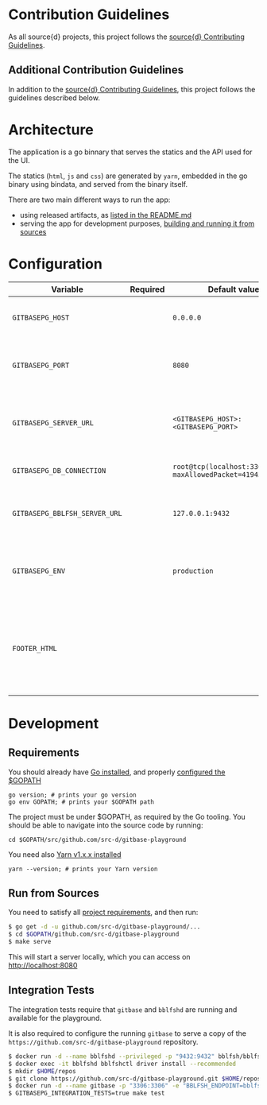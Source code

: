 # Contribution Guidelines

As all source{d} projects, this project follows the
[source{d} Contributing Guidelines](https://github.com/src-d/guide/blob/master/engineering/documents/CONTRIBUTING.md).


## Additional Contribution Guidelines

In addition to the [source{d} Contributing Guidelines](https://github.com/src-d/guide/blob/master/engineering/documents/CONTRIBUTING.md),
this project follows the guidelines described below.


# Architecture

The application is a go binnary that serves the statics and the API used for the UI.

The statics (`html`, `js` and `css`) are generated by `yarn`, embedded in the go binary using bindata, and served from the binary itself.

There are two main different ways to run the app:

- using released artifacts, as [listed in the README.md](../README.md#run-the-playground)
- serving the app for development purposes, [building and running it from sources](#run-from-sources)


# Configuration

| Variable | Required | Default value | Meaning |
| -- | -- | -- | -- |
| `GITBASEPG_HOST` | | `0.0.0.0` | IP address to bind the HTTP server |
| `GITBASEPG_PORT` | | `8080` | Port address to bind the HTTP server |
| `GITBASEPG_SERVER_URL` | | `<GITBASEPG_HOST>:<GITBASEPG_PORT>` | URL used to access the application (i.e. public hostname) |
| `GITBASEPG_DB_CONNECTION` | | `root@tcp(localhost:3306)/none?maxAllowedPacket=4194304` | gitbase connection string |
| `GITBASEPG_BBLFSH_SERVER_URL` | | `127.0.0.1:9432` | Address where bblfsh server is listening |
| `GITBASEPG_ENV` | | `production` | Sets the log level. Use `dev` to enable debug log messages |
| `FOOTER_HTML` | | | Allows to add any custom html to the page footer. It must be encoded in base64 |


# Development

## Requirements

You should already have [Go installed](https://golang.org/doc/install#install), and properly [configured the $GOPATH](https://github.com/golang/go/wiki/SettingGOPATH)

```
go version; # prints your go version
go env GOPATH; # prints your $GOPATH path
```

The project must be under $GOPATH, as required by the Go tooling.
You should be able to navigate into the source code by running:

```
cd $GOPATH/src/github.com/src-d/gitbase-playground
```

You need also [Yarn v1.x.x installed](https://yarnpkg.com/en/docs/install)

```
yarn --version; # prints your Yarn version
```


## Run from Sources

You need to satisfy all [project requirements](#requirements), and then run:

```bash
$ go get -d -u github.com/src-d/gitbase-playground/...
$ cd $GOPATH/github.com/src-d/gitbase-playground
$ make serve
```

This will start a server locally, which you can access on [http://localhost:8080](http://localhost:8080)


## Integration Tests

The integration tests require that `gitbase` and `bblfshd` are running and available for the playground.

It is also required to configure the running `gitbase` to serve a copy of the `https://github.com/src-d/gitbase-playground` repository.

```bash
$ docker run -d --name bblfshd --privileged -p "9432:9432" bblfsh/bblfshd
$ docker exec -it bblfshd bblfshctl driver install --recommended
$ mkdir $HOME/repos
$ git clone https://github.com/src-d/gitbase-playground.git $HOME/repos/gitbase-playground
$ docker run -d --name gitbase -p "3306:3306" -e "BBLFSH_ENDPOINT=bblfshd:9432" --volume $HOME/repos:/opt/repos --link bblfshd srcd/gitbase
$ GITBASEPG_INTEGRATION_TESTS=true make test
```

